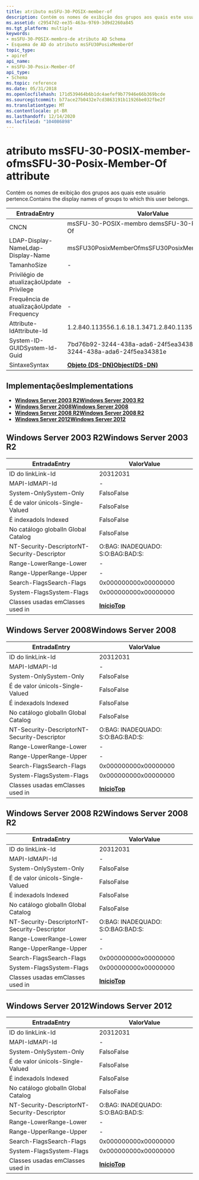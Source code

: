 ```yaml
---
title: atributo msSFU-30-POSIX-member-of
description: Contém os nomes de exibição dos grupos aos quais este usuário pertence.
ms.assetid: c29547d2-ee35-463a-9769-3d9d2260a845
ms.tgt_platform: multiple
keywords:
- msSFU-30-POSIX-membro-de atributo AD Schema
- Esquema de AD do atributo msSFU30PosixMemberOf
topic_type:
- apiref
api_name:
- msSFU-30-Posix-Member-Of
api_type:
- Schema
ms.topic: reference
ms.date: 05/31/2018
ms.openlocfilehash: 171d539464b6b1dc4aefef9b77946e66b369bcde
ms.sourcegitcommit: b77ace27b0432e7cd3863191b11926be032fbe2f
ms.translationtype: MT
ms.contentlocale: pt-BR
ms.lasthandoff: 12/14/2020
ms.locfileid: "104086898"
---
```

# <a name="mssfu-30-posix-member-of-attribute"></a><span data-ttu-id="9fbdf-105">atributo msSFU-30-POSIX-member-of</span><span class="sxs-lookup"><span data-stu-id="9fbdf-105">msSFU-30-Posix-Member-Of attribute</span></span>

<span data-ttu-id="9fbdf-106">Contém os nomes de exibição dos grupos aos quais este usuário pertence.</span><span class="sxs-lookup"><span data-stu-id="9fbdf-106">Contains the display names of groups to which this user belongs.</span></span>



| <span data-ttu-id="9fbdf-107">Entrada</span><span class="sxs-lookup"><span data-stu-id="9fbdf-107">Entry</span></span> | <span data-ttu-id="9fbdf-108">Valor</span><span class="sxs-lookup"><span data-stu-id="9fbdf-108">Value</span></span> |
|-------------------|-----------------------------------------|
| <span data-ttu-id="9fbdf-109">CN</span><span class="sxs-lookup"><span data-stu-id="9fbdf-109">CN</span></span>                | <span data-ttu-id="9fbdf-110">msSFU-30-POSIX-membro de</span><span class="sxs-lookup"><span data-stu-id="9fbdf-110">msSFU-30-Posix-Member-Of</span></span>                |
| <span data-ttu-id="9fbdf-111">LDAP-Display-Name</span><span class="sxs-lookup"><span data-stu-id="9fbdf-111">Ldap-Display-Name</span></span> | <span data-ttu-id="9fbdf-112">msSFU30PosixMemberOf</span><span class="sxs-lookup"><span data-stu-id="9fbdf-112">msSFU30PosixMemberOf</span></span>                    |
| <span data-ttu-id="9fbdf-113">Tamanho</span><span class="sxs-lookup"><span data-stu-id="9fbdf-113">Size</span></span>              | \-                                      |
| <span data-ttu-id="9fbdf-114">Privilégio de atualização</span><span class="sxs-lookup"><span data-stu-id="9fbdf-114">Update Privilege</span></span>  | \-                                      |
| <span data-ttu-id="9fbdf-115">Frequência de atualização</span><span class="sxs-lookup"><span data-stu-id="9fbdf-115">Update Frequency</span></span>  | \-                                      |
| <span data-ttu-id="9fbdf-116">Attribute-Id</span><span class="sxs-lookup"><span data-stu-id="9fbdf-116">Attribute-Id</span></span>      | <span data-ttu-id="9fbdf-117">1.2.840.113556.1.6.18.1.347</span><span class="sxs-lookup"><span data-stu-id="9fbdf-117">1.2.840.113556.1.6.18.1.347</span></span>             |
| <span data-ttu-id="9fbdf-118">System-ID-GUID</span><span class="sxs-lookup"><span data-stu-id="9fbdf-118">System-Id-Guid</span></span>    | <span data-ttu-id="9fbdf-119">7bd76b92-3244-438a-ada6-24f5ea34381e</span><span class="sxs-lookup"><span data-stu-id="9fbdf-119">7bd76b92-3244-438a-ada6-24f5ea34381e</span></span>    |
| <span data-ttu-id="9fbdf-120">Sintaxe</span><span class="sxs-lookup"><span data-stu-id="9fbdf-120">Syntax</span></span>            | [<span data-ttu-id="9fbdf-121">**Objeto (DS-DN)**</span><span class="sxs-lookup"><span data-stu-id="9fbdf-121">**Object(DS-DN)**</span></span>](s-object-ds-dn.md) |



## <a name="implementations"></a><span data-ttu-id="9fbdf-122">Implementações</span><span class="sxs-lookup"><span data-stu-id="9fbdf-122">Implementations</span></span>

-   [<span data-ttu-id="9fbdf-123">**Windows Server 2003 R2**</span><span class="sxs-lookup"><span data-stu-id="9fbdf-123">**Windows Server 2003 R2**</span></span>](#windows-server-2003-r2)
-   [<span data-ttu-id="9fbdf-124">**Windows Server 2008**</span><span class="sxs-lookup"><span data-stu-id="9fbdf-124">**Windows Server 2008**</span></span>](#windows-server-2008)
-   [<span data-ttu-id="9fbdf-125">**Windows Server 2008 R2**</span><span class="sxs-lookup"><span data-stu-id="9fbdf-125">**Windows Server 2008 R2**</span></span>](#windows-server-2008-r2)
-   [<span data-ttu-id="9fbdf-126">**Windows Server 2012**</span><span class="sxs-lookup"><span data-stu-id="9fbdf-126">**Windows Server 2012**</span></span>](#windows-server-2012)

## <a name="windows-server-2003-r2"></a><span data-ttu-id="9fbdf-127">Windows Server 2003 R2</span><span class="sxs-lookup"><span data-stu-id="9fbdf-127">Windows Server 2003 R2</span></span>



| <span data-ttu-id="9fbdf-128">Entrada</span><span class="sxs-lookup"><span data-stu-id="9fbdf-128">Entry</span></span> | <span data-ttu-id="9fbdf-129">Valor</span><span class="sxs-lookup"><span data-stu-id="9fbdf-129">Value</span></span> |
|------------------------|---------------------------------|
| <span data-ttu-id="9fbdf-130">ID do link</span><span class="sxs-lookup"><span data-stu-id="9fbdf-130">Link-Id</span></span>                | <span data-ttu-id="9fbdf-131">2031</span><span class="sxs-lookup"><span data-stu-id="9fbdf-131">2031</span></span>                            |
| <span data-ttu-id="9fbdf-132">MAPI-Id</span><span class="sxs-lookup"><span data-stu-id="9fbdf-132">MAPI-Id</span></span>                | \-                              |
| <span data-ttu-id="9fbdf-133">System-Only</span><span class="sxs-lookup"><span data-stu-id="9fbdf-133">System-Only</span></span>            | <span data-ttu-id="9fbdf-134">Falso</span><span class="sxs-lookup"><span data-stu-id="9fbdf-134">False</span></span>                           |
| <span data-ttu-id="9fbdf-135">É de valor único</span><span class="sxs-lookup"><span data-stu-id="9fbdf-135">Is-Single-Valued</span></span>       | <span data-ttu-id="9fbdf-136">Falso</span><span class="sxs-lookup"><span data-stu-id="9fbdf-136">False</span></span>                           |
| <span data-ttu-id="9fbdf-137">É indexado</span><span class="sxs-lookup"><span data-stu-id="9fbdf-137">Is Indexed</span></span>             | <span data-ttu-id="9fbdf-138">Falso</span><span class="sxs-lookup"><span data-stu-id="9fbdf-138">False</span></span>                           |
| <span data-ttu-id="9fbdf-139">No catálogo global</span><span class="sxs-lookup"><span data-stu-id="9fbdf-139">In Global Catalog</span></span>      | <span data-ttu-id="9fbdf-140">Falso</span><span class="sxs-lookup"><span data-stu-id="9fbdf-140">False</span></span>                           |
| <span data-ttu-id="9fbdf-141">NT-Security-Descriptor</span><span class="sxs-lookup"><span data-stu-id="9fbdf-141">NT-Security-Descriptor</span></span> | <span data-ttu-id="9fbdf-142">O:BAG: INADEQUADO: S:</span><span class="sxs-lookup"><span data-stu-id="9fbdf-142">O:BAG:BAD:S:</span></span>                    |
| <span data-ttu-id="9fbdf-143">Range-Lower</span><span class="sxs-lookup"><span data-stu-id="9fbdf-143">Range-Lower</span></span>            | \-                              |
| <span data-ttu-id="9fbdf-144">Range-Upper</span><span class="sxs-lookup"><span data-stu-id="9fbdf-144">Range-Upper</span></span>            | \-                              |
| <span data-ttu-id="9fbdf-145">Search-Flags</span><span class="sxs-lookup"><span data-stu-id="9fbdf-145">Search-Flags</span></span>           | <span data-ttu-id="9fbdf-146">0x00000000</span><span class="sxs-lookup"><span data-stu-id="9fbdf-146">0x00000000</span></span>                      |
| <span data-ttu-id="9fbdf-147">System-Flags</span><span class="sxs-lookup"><span data-stu-id="9fbdf-147">System-Flags</span></span>           | <span data-ttu-id="9fbdf-148">0x00000000</span><span class="sxs-lookup"><span data-stu-id="9fbdf-148">0x00000000</span></span>                      |
| <span data-ttu-id="9fbdf-149">Classes usadas em</span><span class="sxs-lookup"><span data-stu-id="9fbdf-149">Classes used in</span></span>        | [<span data-ttu-id="9fbdf-150">**Início**</span><span class="sxs-lookup"><span data-stu-id="9fbdf-150">**Top**</span></span>](c-top.md)<br/> |



## <a name="windows-server-2008"></a><span data-ttu-id="9fbdf-151">Windows Server 2008</span><span class="sxs-lookup"><span data-stu-id="9fbdf-151">Windows Server 2008</span></span>



| <span data-ttu-id="9fbdf-152">Entrada</span><span class="sxs-lookup"><span data-stu-id="9fbdf-152">Entry</span></span> | <span data-ttu-id="9fbdf-153">Valor</span><span class="sxs-lookup"><span data-stu-id="9fbdf-153">Value</span></span> |
|------------------------|---------------------------------|
| <span data-ttu-id="9fbdf-154">ID do link</span><span class="sxs-lookup"><span data-stu-id="9fbdf-154">Link-Id</span></span>                | <span data-ttu-id="9fbdf-155">2031</span><span class="sxs-lookup"><span data-stu-id="9fbdf-155">2031</span></span>                            |
| <span data-ttu-id="9fbdf-156">MAPI-Id</span><span class="sxs-lookup"><span data-stu-id="9fbdf-156">MAPI-Id</span></span>                | \-                              |
| <span data-ttu-id="9fbdf-157">System-Only</span><span class="sxs-lookup"><span data-stu-id="9fbdf-157">System-Only</span></span>            | <span data-ttu-id="9fbdf-158">Falso</span><span class="sxs-lookup"><span data-stu-id="9fbdf-158">False</span></span>                           |
| <span data-ttu-id="9fbdf-159">É de valor único</span><span class="sxs-lookup"><span data-stu-id="9fbdf-159">Is-Single-Valued</span></span>       | <span data-ttu-id="9fbdf-160">Falso</span><span class="sxs-lookup"><span data-stu-id="9fbdf-160">False</span></span>                           |
| <span data-ttu-id="9fbdf-161">É indexado</span><span class="sxs-lookup"><span data-stu-id="9fbdf-161">Is Indexed</span></span>             | <span data-ttu-id="9fbdf-162">Falso</span><span class="sxs-lookup"><span data-stu-id="9fbdf-162">False</span></span>                           |
| <span data-ttu-id="9fbdf-163">No catálogo global</span><span class="sxs-lookup"><span data-stu-id="9fbdf-163">In Global Catalog</span></span>      | <span data-ttu-id="9fbdf-164">Falso</span><span class="sxs-lookup"><span data-stu-id="9fbdf-164">False</span></span>                           |
| <span data-ttu-id="9fbdf-165">NT-Security-Descriptor</span><span class="sxs-lookup"><span data-stu-id="9fbdf-165">NT-Security-Descriptor</span></span> | <span data-ttu-id="9fbdf-166">O:BAG: INADEQUADO: S:</span><span class="sxs-lookup"><span data-stu-id="9fbdf-166">O:BAG:BAD:S:</span></span>                    |
| <span data-ttu-id="9fbdf-167">Range-Lower</span><span class="sxs-lookup"><span data-stu-id="9fbdf-167">Range-Lower</span></span>            | \-                              |
| <span data-ttu-id="9fbdf-168">Range-Upper</span><span class="sxs-lookup"><span data-stu-id="9fbdf-168">Range-Upper</span></span>            | \-                              |
| <span data-ttu-id="9fbdf-169">Search-Flags</span><span class="sxs-lookup"><span data-stu-id="9fbdf-169">Search-Flags</span></span>           | <span data-ttu-id="9fbdf-170">0x00000000</span><span class="sxs-lookup"><span data-stu-id="9fbdf-170">0x00000000</span></span>                      |
| <span data-ttu-id="9fbdf-171">System-Flags</span><span class="sxs-lookup"><span data-stu-id="9fbdf-171">System-Flags</span></span>           | <span data-ttu-id="9fbdf-172">0x00000000</span><span class="sxs-lookup"><span data-stu-id="9fbdf-172">0x00000000</span></span>                      |
| <span data-ttu-id="9fbdf-173">Classes usadas em</span><span class="sxs-lookup"><span data-stu-id="9fbdf-173">Classes used in</span></span>        | [<span data-ttu-id="9fbdf-174">**Início**</span><span class="sxs-lookup"><span data-stu-id="9fbdf-174">**Top**</span></span>](c-top.md)<br/> |



## <a name="windows-server-2008-r2"></a><span data-ttu-id="9fbdf-175">Windows Server 2008 R2</span><span class="sxs-lookup"><span data-stu-id="9fbdf-175">Windows Server 2008 R2</span></span>



| <span data-ttu-id="9fbdf-176">Entrada</span><span class="sxs-lookup"><span data-stu-id="9fbdf-176">Entry</span></span> | <span data-ttu-id="9fbdf-177">Valor</span><span class="sxs-lookup"><span data-stu-id="9fbdf-177">Value</span></span> |
|------------------------|---------------------------------|
| <span data-ttu-id="9fbdf-178">ID do link</span><span class="sxs-lookup"><span data-stu-id="9fbdf-178">Link-Id</span></span>                | <span data-ttu-id="9fbdf-179">2031</span><span class="sxs-lookup"><span data-stu-id="9fbdf-179">2031</span></span>                            |
| <span data-ttu-id="9fbdf-180">MAPI-Id</span><span class="sxs-lookup"><span data-stu-id="9fbdf-180">MAPI-Id</span></span>                | \-                              |
| <span data-ttu-id="9fbdf-181">System-Only</span><span class="sxs-lookup"><span data-stu-id="9fbdf-181">System-Only</span></span>            | <span data-ttu-id="9fbdf-182">Falso</span><span class="sxs-lookup"><span data-stu-id="9fbdf-182">False</span></span>                           |
| <span data-ttu-id="9fbdf-183">É de valor único</span><span class="sxs-lookup"><span data-stu-id="9fbdf-183">Is-Single-Valued</span></span>       | <span data-ttu-id="9fbdf-184">Falso</span><span class="sxs-lookup"><span data-stu-id="9fbdf-184">False</span></span>                           |
| <span data-ttu-id="9fbdf-185">É indexado</span><span class="sxs-lookup"><span data-stu-id="9fbdf-185">Is Indexed</span></span>             | <span data-ttu-id="9fbdf-186">Falso</span><span class="sxs-lookup"><span data-stu-id="9fbdf-186">False</span></span>                           |
| <span data-ttu-id="9fbdf-187">No catálogo global</span><span class="sxs-lookup"><span data-stu-id="9fbdf-187">In Global Catalog</span></span>      | <span data-ttu-id="9fbdf-188">Falso</span><span class="sxs-lookup"><span data-stu-id="9fbdf-188">False</span></span>                           |
| <span data-ttu-id="9fbdf-189">NT-Security-Descriptor</span><span class="sxs-lookup"><span data-stu-id="9fbdf-189">NT-Security-Descriptor</span></span> | <span data-ttu-id="9fbdf-190">O:BAG: INADEQUADO: S:</span><span class="sxs-lookup"><span data-stu-id="9fbdf-190">O:BAG:BAD:S:</span></span>                    |
| <span data-ttu-id="9fbdf-191">Range-Lower</span><span class="sxs-lookup"><span data-stu-id="9fbdf-191">Range-Lower</span></span>            | \-                              |
| <span data-ttu-id="9fbdf-192">Range-Upper</span><span class="sxs-lookup"><span data-stu-id="9fbdf-192">Range-Upper</span></span>            | \-                              |
| <span data-ttu-id="9fbdf-193">Search-Flags</span><span class="sxs-lookup"><span data-stu-id="9fbdf-193">Search-Flags</span></span>           | <span data-ttu-id="9fbdf-194">0x00000000</span><span class="sxs-lookup"><span data-stu-id="9fbdf-194">0x00000000</span></span>                      |
| <span data-ttu-id="9fbdf-195">System-Flags</span><span class="sxs-lookup"><span data-stu-id="9fbdf-195">System-Flags</span></span>           | <span data-ttu-id="9fbdf-196">0x00000000</span><span class="sxs-lookup"><span data-stu-id="9fbdf-196">0x00000000</span></span>                      |
| <span data-ttu-id="9fbdf-197">Classes usadas em</span><span class="sxs-lookup"><span data-stu-id="9fbdf-197">Classes used in</span></span>        | [<span data-ttu-id="9fbdf-198">**Início**</span><span class="sxs-lookup"><span data-stu-id="9fbdf-198">**Top**</span></span>](c-top.md)<br/> |



## <a name="windows-server-2012"></a><span data-ttu-id="9fbdf-199">Windows Server 2012</span><span class="sxs-lookup"><span data-stu-id="9fbdf-199">Windows Server 2012</span></span>



| <span data-ttu-id="9fbdf-200">Entrada</span><span class="sxs-lookup"><span data-stu-id="9fbdf-200">Entry</span></span> | <span data-ttu-id="9fbdf-201">Valor</span><span class="sxs-lookup"><span data-stu-id="9fbdf-201">Value</span></span> |
|------------------------|---------------------------------|
| <span data-ttu-id="9fbdf-202">ID do link</span><span class="sxs-lookup"><span data-stu-id="9fbdf-202">Link-Id</span></span>                | <span data-ttu-id="9fbdf-203">2031</span><span class="sxs-lookup"><span data-stu-id="9fbdf-203">2031</span></span>                            |
| <span data-ttu-id="9fbdf-204">MAPI-Id</span><span class="sxs-lookup"><span data-stu-id="9fbdf-204">MAPI-Id</span></span>                | \-                              |
| <span data-ttu-id="9fbdf-205">System-Only</span><span class="sxs-lookup"><span data-stu-id="9fbdf-205">System-Only</span></span>            | <span data-ttu-id="9fbdf-206">Falso</span><span class="sxs-lookup"><span data-stu-id="9fbdf-206">False</span></span>                           |
| <span data-ttu-id="9fbdf-207">É de valor único</span><span class="sxs-lookup"><span data-stu-id="9fbdf-207">Is-Single-Valued</span></span>       | <span data-ttu-id="9fbdf-208">Falso</span><span class="sxs-lookup"><span data-stu-id="9fbdf-208">False</span></span>                           |
| <span data-ttu-id="9fbdf-209">É indexado</span><span class="sxs-lookup"><span data-stu-id="9fbdf-209">Is Indexed</span></span>             | <span data-ttu-id="9fbdf-210">Falso</span><span class="sxs-lookup"><span data-stu-id="9fbdf-210">False</span></span>                           |
| <span data-ttu-id="9fbdf-211">No catálogo global</span><span class="sxs-lookup"><span data-stu-id="9fbdf-211">In Global Catalog</span></span>      | <span data-ttu-id="9fbdf-212">Falso</span><span class="sxs-lookup"><span data-stu-id="9fbdf-212">False</span></span>                           |
| <span data-ttu-id="9fbdf-213">NT-Security-Descriptor</span><span class="sxs-lookup"><span data-stu-id="9fbdf-213">NT-Security-Descriptor</span></span> | <span data-ttu-id="9fbdf-214">O:BAG: INADEQUADO: S:</span><span class="sxs-lookup"><span data-stu-id="9fbdf-214">O:BAG:BAD:S:</span></span>                    |
| <span data-ttu-id="9fbdf-215">Range-Lower</span><span class="sxs-lookup"><span data-stu-id="9fbdf-215">Range-Lower</span></span>            | \-                              |
| <span data-ttu-id="9fbdf-216">Range-Upper</span><span class="sxs-lookup"><span data-stu-id="9fbdf-216">Range-Upper</span></span>            | \-                              |
| <span data-ttu-id="9fbdf-217">Search-Flags</span><span class="sxs-lookup"><span data-stu-id="9fbdf-217">Search-Flags</span></span>           | <span data-ttu-id="9fbdf-218">0x00000000</span><span class="sxs-lookup"><span data-stu-id="9fbdf-218">0x00000000</span></span>                      |
| <span data-ttu-id="9fbdf-219">System-Flags</span><span class="sxs-lookup"><span data-stu-id="9fbdf-219">System-Flags</span></span>           | <span data-ttu-id="9fbdf-220">0x00000000</span><span class="sxs-lookup"><span data-stu-id="9fbdf-220">0x00000000</span></span>                      |
| <span data-ttu-id="9fbdf-221">Classes usadas em</span><span class="sxs-lookup"><span data-stu-id="9fbdf-221">Classes used in</span></span>        | [<span data-ttu-id="9fbdf-222">**Início**</span><span class="sxs-lookup"><span data-stu-id="9fbdf-222">**Top**</span></span>](c-top.md)<br/> |



 

 





